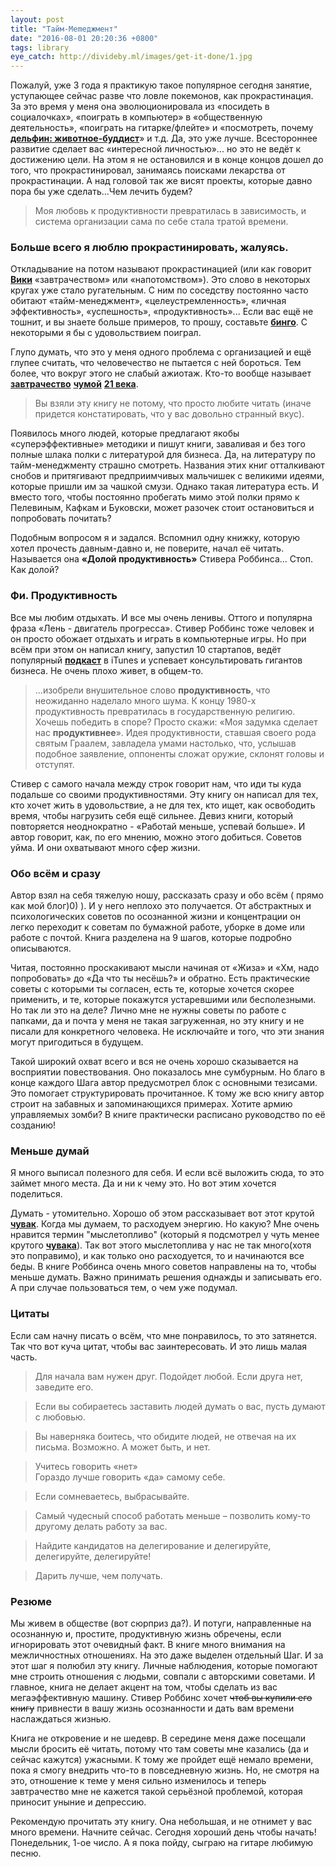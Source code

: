 ```yaml
---
layout: post
title: "Тайм-Memеджмент"
date: "2016-08-01 20:20:36 +0800"
tags: library
eye_catch: http://divideby.ml/images/get-it-done/1.jpg
---
```


Пожалуй, уже 3 года я практикую такое популярное сегодня занятие, уступающее сейчас разве что ловле покемонов, как прокрастинация. За это время у меня она эволюционировала из «посидеть в социалочках», «поиграть в компьютер» в «общественную деятельность», «поиграть на гитарке/флейте» и «посмотреть, почему **[дельфин: животное-буддист](https://www.youtube.com/watch?v=sHROHvxfLyM)**» и т.д. Да, это уже лучше. Всестороннее развитие сделает вас «интересной личностью»... но это не ведёт к достижению цели. На этом я не остановился и в конце концов дошел до того, что прокрастинировал, занимаясь поисками лекарства от прокрастинации. А над головой так же висят проекты, которые давно пора бы уже сделать...Чем лечить будем?

> Моя любовь к продуктивности превратилась в зависимость, и система организации сама по себе стала тратой времени.

<!--more-->

### Больше всего я люблю прокрастинировать, жалуясь.

Откладывание на потом называют прокрастинацией (или как говорит **[Вики](https://ru.wikipedia.org/wiki/Прокрастинация#.D0.A0.D1.83.D1.81.D0.B8.D1.84.D0.B8.D0.BA.D0.B0.D1.86.D0.B8.D1.8F_.D1.82.D0.B5.D1.80.D0.BC.D0.B8.D0.BD.D0.B0)** «завтрачеством» или «напотомством»). Это слово в некоторых кругах уже стало ругательным. С ним по соседству постоянно часто обитают «тайм-менеджмент», «целеустремленность», «личная эффективность», «успешность», «продуктивность»... Если вас ещё не тошнит, и вы знаете больше примеров, то прошу, составьте **[бинго](http://bullshit-bingo.ru)**. С некоторыми я бы с удовольствием поиграл.

Глупо думать, что это у меня одного проблема с организацией и ещё глупее считать, что человечество не пытается с ней бороться. Тем более, что вокруг этого не слабый ажиотаж. Кто-то вообще называет **[завтрачество](http://stelazin.livejournal.com/108533.html)** **[чумой](http://2015.codefest.ru/lecture/1023)** **[21 века](https://daily.afisha.ru/archive/gorod/archive/prokrastinaziya/)**. 

> Вы взяли эту книгу не потому, что просто любите читать (иначе придется констатировать, что у вас довольно странный вкус).

Появилось много людей, которые предлагают якобы «суперэффективные» методики и пишут книги, заваливая и без того полные шлака полки с литературой для бизнеса. Да, на литературу по тайм-менеджменту страшно смотреть. Названия этих книг отталкивают снобов и притягивают предприимчивых мальчишек с великими идеями, которые пришли им за чашкой смузи. Однако такая литература есть. И вместо того, чтобы постоянно пробегать мимо этой полки прямо к Пелевиным, Кафкам и Буковски, может разочек стоит остановиться и попробовать почитать?

Подобным вопросом я и задался. Вспомнил одну книжку, которую хотел прочесть давным-давно и, не поверите, начал её читать. Называется она **«Долой продуктивность»** Стивера Роббинса... Стоп. Как долой? 

### Фи. Продуктивность

Все мы любим отдыхать. И все мы очень ленивы. Оттого и популярна фраза «Лень - двигатель прогресса». Стивер Роббинс тоже человек и он просто обожает отдыхать и играть в компьютерные игры. Но при всём при этом он написал книгу, запустил 10 стартапов, ведёт популярный **[подкаст](https://itunes.apple.com/us/podcast/get-it-done-guys-quick-dirty/id268557178?mt=2)** в iTunes и успевает консультировать гигантов бизнеса. Не очень плохо живет, в общем-то.

>...изобрели внушительное слово **продуктивность**, что неожиданно наделало много шума. К концу 1980-х продуктивность превратилась в государственную религию. Хочешь победить в споре? Просто скажи: «Моя задумка сделает нас **продуктивнее**». Идея продуктивности, ставшая своего рода святым Граалем, завладела умами настолько, что, услышав подобное заявление, оппоненты сложат оружие, склонят головы и отступят.

Стивер с самого начала между строк говорит нам, что иди ты куда подальше со своими продуктивностями. Эту книгу он написал для тех, кто хочет жить в удовольствие, а не для тех, кто ищет, как освободить время, чтобы нагрузить себя ещё сильнее. Девиз книги, который повторяется неоднократно - «Работай меньше, успевай больше». И автор говорит, как, по его мнению, можно этого добиться. Советов уйма. И они охватывают много сфер жизни.

### Обо всём и сразу

Автор взял на себя тяжелую ношу, рассказать сразу и обо всём ( прямо как мой блог)0) ). И у него неплохо это получается. От абстрактных и психологических советов по осознанной жизни и концентрации он легко переходит к советам по бумажной работе, уборке в доме или работе с почтой. Книга разделена на 9 шагов, которые подробно описываются.

Читая, постоянно проскакивают мысли начиная от «Жиза» и «Хм, надо попробовать» до «Да что ты несёшь?» и обратно. Есть практические советы с которыми ты согласен, есть те, которые хочется скорее применить, и те, которые покажутся устаревшими или бесполезными. Но так ли это на деле? Лично мне не нужны советы по работе с папками, да и почта у меня не такая загруженная, но эту книгу и не писали для конкретного человека. Не исключайте и того, что эти знания могут пригодиться в будущем.

Такой широкий охват всего и вся не очень хорошо сказывается на восприятии повествования. Оно показалось мне сумбурным. Но благо в конце каждого Шага автор предусмотрел блок с основными тезисами. Это помогает структурировать прочитанное. К тому же всю книгу автор строит на забавных и запоминающихся примерах. Хотите армию управляемых зомби? В книге практически расписано руководство по её созданию!

### Меньше думай

Я много выписал полезного для себя. И если всё выложить сюда, то это займет много места. Да и ни к чему это. Но вот этим хочется поделиться.

Думать - утомительно. Хорошо об этом рассказывает вот этот крутой **[чувак](https://ru.wikipedia.org/wiki/Канеман,_Даниел)**. Когда мы думаем, то расходуем энергию. Но какую? Мне очень нравится термин "мыслетопливо" (который я подсмотрел у чуть менее крутого **[чувака](http://cartmendum.livejournal.com)**). Так вот этого мыслетоплива у нас не так много(хотя это поправимо), и как только оно расходуется, то и начинаются все беды. В книге Роббинса очень много советов направлены на то, чтобы меньше думать. Важно принимать решения однажды и записывать его. А при случае пользоваться тем, о чем уже подумал.

### Цитаты

Если сам начну писать о всём, что мне понравилось, то это затянется. Так что вот куча цитат, чтобы вас заинтересовать. И это лишь малая часть.

> Для начала вам нужен друг. Подойдет любой. Если друга нет, заведите его.

> Если вы собираетесь заставить людей думать о вас, пусть думают с любовью.

> Вы наверняка боитесь, что обидите людей, не отвечая на их письма. Возможно. А может быть, и нет.

> Учитесь говорить «нет»
><br>Гораздо лучше говорить «да» самому себе.

> Если сомневаетесь, выбрасывайте.

> Самый чудесный способ работать меньше – позволить кому-то другому делать работу за вас.

> Найдите кандидатов на делегирование и делегируйте, делегируйте, делегируйте!

> Дарить лучше, чем получать.

### Резюме

Мы живем в обществе (вот сюрприз да?). И потуги, направленные на осознанную и, простите, продуктивную жизнь обречены, если игнорировать этот очевидный факт. В книге много внимания на межличностных отношениях. На это даже выделен отдельный Шаг. И за этот шаг я полюбил эту книгу. Личные наблюдения, которые помогают мне строить отношения с людьми, совпали с авторскими советами. И главное, книга не делает акцент на том, чтобы сделать из вас мегаэффективную машину. Стивер Роббинс хочет <strike>чтоб вы купили его книгу</strike> привнести в вашу жизнь осознанности и дать вам времени наслаждаться жизнью.

Книга не откровение и не шедевр. В середине меня даже посещали мысли бросить её читать, потому что там советы мне казались (да и сейчас кажутся) ужасными. К тому же пройдет ещё немало времени, пока я смогу внедрить что-то в повседневную жизнь. Но, не смотря на это, отношение к теме у меня сильно изменилось и теперь завтрачество мне не кажется такой серьёзной проблемой, которая приносит уныние и депрессию.

Рекомендую прочитать эту книгу. Она небольшая, и не отнимет у вас много времени. Начните сейчас. Сегодня хороший день чтобы начать! Понедельник, 1-ое число. А я пока пойду, сыграю на гитаре любимую песню.
